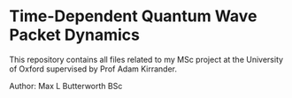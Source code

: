 # Time-Dependent Quantum Wave Packet Dynamics
This repository contains all files related to my MSc project at the University of Oxford supervised by Prof Adam Kirrander.

Author: Max L Butterworth BSc
